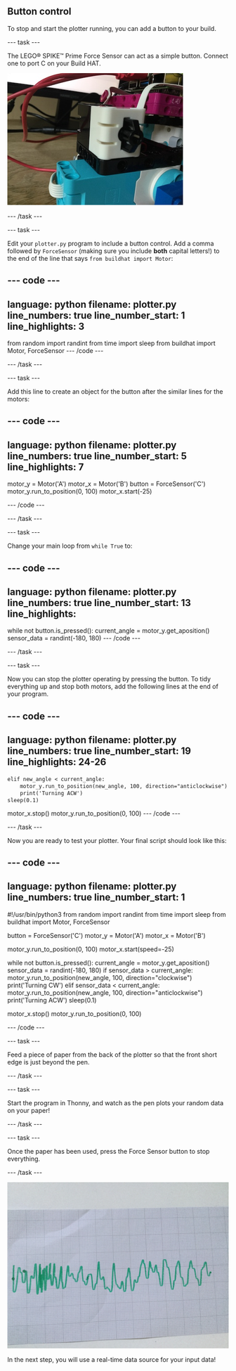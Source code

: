 ## Button control

To stop and start the plotter running, you can add a button to your build.

--- task ---

The LEGO® SPIKE™ Prime Force Sensor can act as a simple button. Connect one to port C on your Build HAT.

![A close-up photo of part of the LEGO® plotter where the force sensor has been added.](images/force.jpg)

--- /task ---

--- task ---

Edit your `plotter.py` program to include a button control. Add a comma followed by `ForceSensor` (making sure you include **both** capital letters!) to the end of the line that says `from buildhat import Motor`:

--- code ---
---
language: python
filename: plotter.py
line_numbers: true
line_number_start: 1
line_highlights: 3
---
from random import randint
from time import sleep
from buildhat import Motor, ForceSensor
--- /code ---

--- /task ---

--- task ---

Add this line to create an object for the button after the similar lines for the motors:

--- code ---
---
language: python
filename: plotter.py
line_numbers: true
line_number_start: 5
line_highlights: 7
---
motor_y = Motor('A')
motor_x = Motor('B')
button = ForceSensor('C')
motor_y.run_to_position(0, 100)
motor_x.start(-25)

--- /code ---

--- /task ---

--- task ---

Change your main loop from `while True` to:

--- code ---
---
language: python
filename: plotter.py
line_numbers: true
line_number_start: 13
line_highlights: 
---
while not button.is_pressed():
    current_angle = motor_y.get_aposition()
    sensor_data = randint(-180, 180)
--- /code ---

--- /task ---

--- task ---

Now you can stop the plotter operating by pressing the button. To tidy everything up and stop both motors, add the following lines at the end of your program.

--- code ---
---
language: python
filename: plotter.py
line_numbers: true
line_number_start: 19
line_highlights: 24-26
---
    elif new_angle < current_angle:
        motor_y.run_to_position(new_angle, 100, direction="anticlockwise")
        print('Turning ACW')
    sleep(0.1)
    
motor_x.stop()
motor_y.run_to_position(0, 100)
--- /code ---

--- /task ---

Now you are ready to test your plotter. Your final script should look like this:

--- code ---
---
language: python
filename: plotter.py
line_numbers: true
line_number_start: 1
---
#!/usr/bin/python3
from random import randint
from time import sleep
from buildhat import Motor, ForceSensor

button = ForceSensor('C')
motor_y = Motor('A')
motor_x = Motor('B')

motor_y.run_to_position(0, 100)
motor_x.start(speed=-25)

while not button.is_pressed():
    current_angle = motor_y.get_aposition()
    sensor_data = randint(-180, 180)
    if sensor_data > current_angle:
        motor_y.run_to_position(new_angle, 100, direction="clockwise")
        print('Turning CW')
    elif sensor_data < current_angle:
        motor_y.run_to_position(new_angle, 100, direction="anticlockwise")
        print('Turning ACW')
    sleep(0.1)
    
motor_x.stop()
motor_y.run_to_position(0, 100)

--- /code ---

--- task ---

Feed a piece of paper from the back of the plotter so that the front short edge is just beyond the pen.

--- /task ---

--- task ---

Start the program in Thonny, and watch as the pen plots your random data on your paper!

--- /task ---

--- task ---

Once the paper has been used, press the Force Sensor button to stop everything. 

--- /task ---

![A photo of a piece of paper, on which the plotter has draw a green trace.](images/paper.JPG)

In the next step, you will use a real-time data source for your input data! 
